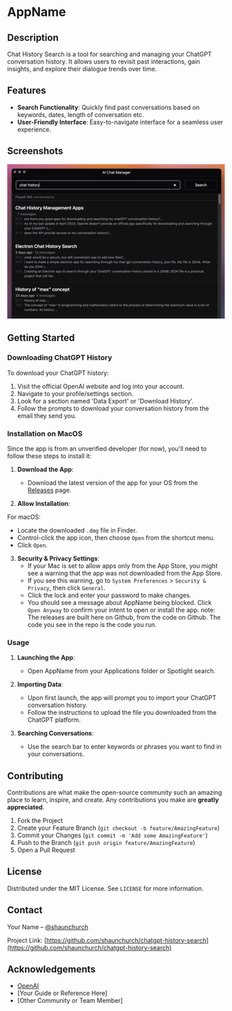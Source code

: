 # AppName

## Description

Chat History Search is a tool for searching and managing your ChatGPT conversation history. It allows users to revisit past interactions, gain insights, and explore their dialogue trends over time.

## Features

- **Search Functionality**: Quickly find past conversations based on keywords, dates, length of conversation etc.
- **User-Friendly Interface**: Easy-to-navigate interface for a seamless user experience.

## Screenshots

![ChatGPT Chat History Search UI](https://github.com/shaunchurch/chatgpt-history-search/blob/main/screenshot.png?raw=true)

## Getting Started

### Downloading ChatGPT History

To download your ChatGPT history:

1. Visit the official OpenAI website and log into your account.
2. Navigate to your profile/settings section.
3. Look for a section named 'Data Export' or 'Download History'.
4. Follow the prompts to download your conversation history from the email they send you.

### Installation on MacOS

Since the app is from an unverified developer (for now), you'll need to follow these steps to install it:

1. **Download the App**:

   - Download the latest version of the app for your OS from the [Releases](https://github.com/shaunchurch/chatgpt-history-search/releases) page.

2. **Allow Installation**:

For macOS:

- Locate the downloaded `.dmg` file in Finder.
- Control-click the app icon, then choose `Open` from the shortcut menu.
- Click `Open`.

3. **Security & Privacy Settings**:
   - If your Mac is set to allow apps only from the App Store, you might see a warning that the app was not downloaded from the App Store.
   - If you see this warning, go to `System Preferences` > `Security & Privacy`, then click `General`.
   - Click the lock and enter your password to make changes.
   - You should see a message about AppName being blocked. Click `Open Anyway` to confirm your intent to open or install the app.
     note: The releases are built here on Github, from the code on Github. The code you see in the repo is the code you run.

### Usage

1. **Launching the App**:
   - Open AppName from your Applications folder or Spotlight search.
2. **Importing Data**:

   - Upon first launch, the app will prompt you to import your ChatGPT conversation history.
   - Follow the instructions to upload the file you downloaded from the ChatGPT platform.

3. **Searching Conversations**:
   - Use the search bar to enter keywords or phrases you want to find in your conversations.

## Contributing

Contributions are what make the open-source community such an amazing place to learn, inspire, and create. Any contributions you make are **greatly appreciated**.

1. Fork the Project
2. Create your Feature Branch (`git checkout -b feature/AmazingFeature`)
3. Commit your Changes (`git commit -m 'Add some AmazingFeature'`)
4. Push to the Branch (`git push origin feature/AmazingFeature`)
5. Open a Pull Request

## License

Distributed under the MIT License. See `LICENSE` for more information.

## Contact

Your Name – [@shaunchurch](https://x.com/shaunchurch)

Project Link: [https://github.com/shaunchurch/chatgpt-history-search](https://github.com/shaunchurch/chatgpt-history-search)

## Acknowledgements

- [OpenAI](https://openai.com/)
- [Your Guide or Reference Here]
- [Other Community or Team Member]
